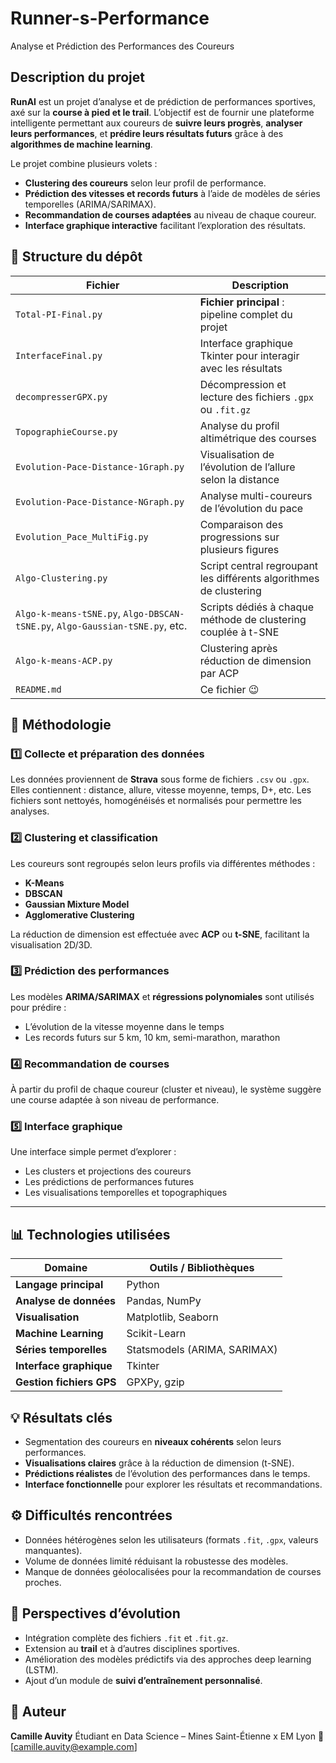 # Runner-s-Performance

Analyse et Prédiction des Performances des Coureurs

## Description du projet

**RunAI** est un projet d’analyse et de prédiction de performances sportives, axé sur la **course à pied et le trail**.
L’objectif est de fournir une plateforme intelligente permettant aux coureurs de **suivre leurs progrès**, **analyser leurs performances**, et **prédire leurs résultats futurs** grâce à des **algorithmes de machine learning**.

Le projet combine plusieurs volets :

* **Clustering des coureurs** selon leur profil de performance.
* **Prédiction des vitesses et records futurs** à l’aide de modèles de séries temporelles (ARIMA/SARIMAX).
* **Recommandation de courses adaptées** au niveau de chaque coureur.
* **Interface graphique interactive** facilitant l’exploration des résultats.

## 📂 Structure du dépôt

| Fichier                                                                      | Description                                                        |
| ---------------------------------------------------------------------------- | ------------------------------------------------------------------ |
| `Total-PI-Final.py`                                                          | **Fichier principal** : pipeline complet du projet                 |
| `InterfaceFinal.py`                                                          | Interface graphique Tkinter pour interagir avec les résultats      |
| `decompresserGPX.py`                                                         | Décompression et lecture des fichiers `.gpx` ou `.fit.gz`          |
| `TopographieCourse.py`                                                       | Analyse du profil altimétrique des courses                         |
| `Evolution-Pace-Distance-1Graph.py`                                          | Visualisation de l’évolution de l’allure selon la distance         |
| `Evolution-Pace-Distance-NGraph.py`                                          | Analyse multi-coureurs de l’évolution du pace                      |
| `Evolution_Pace_MultiFig.py`                                                 | Comparaison des progressions sur plusieurs figures                 |
| `Algo-Clustering.py`                                                         | Script central regroupant les différents algorithmes de clustering |
| `Algo-k-means-tSNE.py`, `Algo-DBSCAN-tSNE.py`, `Algo-Gaussian-tSNE.py`, etc. | Scripts dédiés à chaque méthode de clustering couplée à t-SNE      |
| `Algo-k-means-ACP.py`                                                        | Clustering après réduction de dimension par ACP                    |
| `README.md`                                                                  | Ce fichier 😉                                                      |

## 🧠 Méthodologie

### 1️⃣ Collecte et préparation des données

Les données proviennent de **Strava** sous forme de fichiers `.csv` ou `.gpx`.
Elles contiennent : distance, allure, vitesse moyenne, temps, D+, etc.
Les fichiers sont nettoyés, homogénéisés et normalisés pour permettre les analyses.

### 2️⃣ Clustering et classification

Les coureurs sont regroupés selon leurs profils via différentes méthodes :

* **K-Means**
* **DBSCAN**
* **Gaussian Mixture Model**
* **Agglomerative Clustering**

La réduction de dimension est effectuée avec **ACP** ou **t-SNE**, facilitant la visualisation 2D/3D.

### 3️⃣ Prédiction des performances

Les modèles **ARIMA/SARIMAX** et **régressions polynomiales** sont utilisés pour prédire :

* L’évolution de la vitesse moyenne dans le temps
* Les records futurs sur 5 km, 10 km, semi-marathon, marathon

### 4️⃣ Recommandation de courses

À partir du profil de chaque coureur (cluster et niveau), le système suggère une course adaptée à son niveau de performance.

### 5️⃣ Interface graphique

Une interface simple permet d’explorer :

* Les clusters et projections des coureurs
* Les prédictions de performances futures
* Les visualisations temporelles et topographiques

---

## 📊 Technologies utilisées

| Domaine                  | Outils / Bibliothèques       |
| ------------------------ | ---------------------------- |
| **Langage principal**    | Python                       |
| **Analyse de données**   | Pandas, NumPy                |
| **Visualisation**        | Matplotlib, Seaborn          |
| **Machine Learning**     | Scikit-Learn                 |
| **Séries temporelles**   | Statsmodels (ARIMA, SARIMAX) |
| **Interface graphique**  | Tkinter                      |
| **Gestion fichiers GPS** | GPXPy, gzip                  |

## 💡 Résultats clés

* Segmentation des coureurs en **niveaux cohérents** selon leurs performances.
* **Visualisations claires** grâce à la réduction de dimension (t-SNE).
* **Prédictions réalistes** de l’évolution des performances dans le temps.
* **Interface fonctionnelle** pour explorer les résultats et recommandations.

## ⚙️ Difficultés rencontrées

* Données hétérogènes selon les utilisateurs (formats `.fit`, `.gpx`, valeurs manquantes).
* Volume de données limité réduisant la robustesse des modèles.
* Manque de données géolocalisées pour la recommandation de courses proches.

## 🔮 Perspectives d’évolution

* Intégration complète des fichiers `.fit` et `.fit.gz`.
* Extension au **trail** et à d’autres disciplines sportives.
* Amélioration des modèles prédictifs via des approches deep learning (LSTM).
* Ajout d’un module de **suivi d’entraînement personnalisé**.

## 👤 Auteur

**Camille Auvity**
Étudiant en Data Science – Mines Saint-Étienne x EM Lyon
📧 [[camille.auvity@example.com](mailto:camille.auvity@example.com)] 
